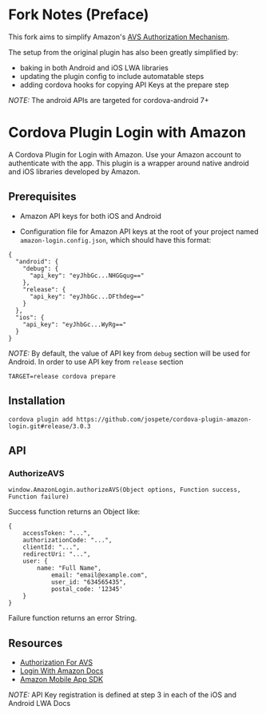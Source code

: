 # Fork Notes (Preface)

This fork aims to simplify Amazon's [AVS Authorization Mechanism](https://developer.amazon.com/docs/alexa-voice-service/authorize-companion-app.html#sdk).

The setup from the original plugin has also been greatly simplified by:

- baking in both Android and iOS LWA libraries
- updating the plugin config to include automatable steps
- adding cordova hooks for copying API Keys at the prepare step

*NOTE:* The android APIs are targeted for cordova-android 7+

# Cordova Plugin Login with Amazon

A Cordova Plugin for Login with Amazon. Use your Amazon account to authenticate with the app.
This plugin is a wrapper around native android and iOS libraries developed by Amazon.
 
## Prerequisites

- Amazon API keys for both iOS and Android 

- Configuration file for Amazon API keys at the root of your 
project named `amazon-login.config.json`, which should have this format:

```
{
  "android": {
    "debug": {
      "api_key": "eyJhbGc...NHGGqug=="
    },
    "release": {
      "api_key": "eyJhbGc...DFthdeg=="
    }
  },
  "ios": {
    "api_key": "eyJhbGc...WyRg=="
  }
}
```

*NOTE:*
By default, the value of API key from `debug` section will be used for Android.
In order to use API key from `release` section

```
TARGET=release cordova prepare
```
 
## Installation

```
cordova plugin add https://github.com/jospete/cordova-plugin-amazon-login.git#release/3.0.3
```

## API

### AuthorizeAVS

`window.AmazonLogin.authorizeAVS(Object options, Function success, Function failure)`

Success function returns an Object like:

	{
		accessToken: "...",
		authorizationCode: "...",
		clientId: "...",
		redirectUri: "...",
		user: {
		    name: "Full Name",
                email: "email@example.com",
                user_id: "634565435",
                postal_code: '12345'
		}
	}

Failure function returns an error String.

## Resources

- [Authorization For AVS](https://developer.amazon.com/docs/alexa-voice-service/authorize-companion-app.html#sdk)
- [Login With Amazon Docs](https://developer.amazon.com/docs/login-with-amazon/minitoc-lwa-overview.html)
- [Amazon Mobile App SDK](https://developer.amazon.com/public/resources/development-tools/sdk)

*NOTE:* API Key registration is defined at step 3 in each of the iOS and Android LWA Docs